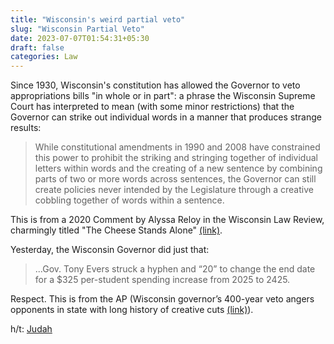 ```yaml
---
title: "Wisconsin's weird partial veto"
slug: "Wisconsin Partial Veto"
date: 2023-07-07T01:54:31+05:30
draft: false
categories: Law
---
```


Since 1930, Wisconsin's constitution has allowed the Governor to veto appropriations bills "in whole or in part": a phrase the Wisconsin Supreme Court has interpreted to mean (with some minor restrictions) that the Governor can strike out individual words in a manner that produces strange results: 
> While constitutional amendments in 1990 and 2008 have constrained this power to prohibit the striking and stringing together of individual letters within words and the creating of a new sentence by combining parts of two or more words across sentences, the Governor can still create policies never intended by the Legislature through a creative cobbling together of words within a sentence.

This is from a 2020 Comment by Alyssa Reloy in the Wisconsin Law Review, charmingly titled "The Cheese Stands Alone" [(link)](https://wlr.law.wisc.edu/wp-content/uploads/sites/1263/2021/10/LeRoy-Final.pdf). 

Yesterday, the Wisconsin Governor did just that:

> ...Gov. Tony Evers struck a hyphen and “20” to change the end date for a $325 per-student spending increase from 2025 to 2425.

Respect. This is from the AP (Wisconsin governor’s 400-year veto angers opponents in state with long history of creative cuts [(link)](https://apnews.com/article/evers-veto-400-years-wisconsin-school-funding-67a7847e4a24ea86f7d16123356f770d)).

h/t: [Judah](https://twitter.com/joodalooped)

